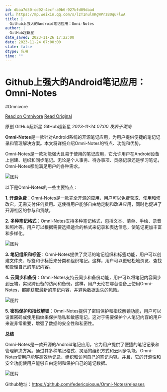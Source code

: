 ```yaml
---
id: dbaa7d30-cd92-4ecf-a9b6-927bfd09daad
url: https://mp.weixin.qq.com/s/lzT1nulmKgWPrzB0quFlwA
title: |
  Github上强大的Android笔记应用：Omni-Notes
author: |
  GitHub超新星
date_saved: 2023-11-26 17:22:00
date: 2023-11-24 07:00:00
state: false
dtype: 应用
time: ""
---
```




# Github上强大的Android笔记应用：Omni-Notes
#Omnivore

[Read on Omnivore](https://omnivore.app/me/https-mp-weixin-qq-com-s-lz-t-1-nulm-kg-w-prz-b-0-qu-flw-a-18c0aef6f87)
[Read Original](https://mp.weixin.qq.com/s/lzT1nulmKgWPrzB0quFlwA)

原创  GitHub超新星  GitHub超新星 _2023-11-24 07:00_ _发表于湖南_ 

**Omni-Notes**是一款针对Android系统的开源笔记应用，为用户提供便捷的笔记记录和管理解决方案。本文将详细介绍Omni-Notes的特点、功能和优势。

Omni-Notes是一款功能强大且易于使用的笔记应用，它允许用户在Android设备上创建、组织和同步笔记。无论是个人事务、待办事项、灵感记录还是学习笔记，Omni-Notes都能满足用户的各种需求。

![图片](https://proxy-prod.omnivore-image-cache.app/0x0,sLp6fcLJg0xcrNk8q8elwN48KEBDjb7ugMTtw-DqHmMM/https://mmbiz.qpic.cn/mmbiz_png/Xbg0KxKumFqtXiaDqTfaBWmoyVNV2JTye7sviaZdb7hpr9jgSPBRma6He6wzIt7diaf4wKrkIhYCyBVRVL9ibF2sWw/640?wx_fmt=png&from=appmsg)

以下是Omni-Notes的一些主要特点：

**1\. 开源免费**：Omni-Notes是一款完全开源的应用，用户可以免费获取、使用和修改它，无需支付任何费用。这使得用户能够自由地定制和改进应用，同时也促进了开源社区的参与和贡献。

**2\. 多种笔记格式**：Omni-Notes支持多种笔记格式，包括文本、清单、手绘、录音和照片等。用户可以根据需要选择适合的格式来记录和表达信息，使笔记更加丰富和多样化。

![图片](https://proxy-prod.omnivore-image-cache.app/0x0,sXWe3dcVNU_wPsvGe9miJyLbTmaXlQwazh8_ZqIS4SY0/https://mmbiz.qpic.cn/mmbiz_png/Xbg0KxKumFqtXiaDqTfaBWmoyVNV2JTyeCtr8OmtfgBgSFJGB01fhias06ZDCQ4DjAIUIlsXhWXVyHhfVbicic5CXA/640?wx_fmt=png&from=appmsg)

**3\. 笔记组织和标签**：Omni-Notes提供了灵活的笔记组织和标签功能，用户可以创建文件夹、标签和子标签来分类和组织笔记。这样，用户可以更轻松地浏览、查找和管理自己的笔记内容。

**4\. 云同步和备份**：Omni-Notes支持云同步和备份功能，用户可以将笔记内容同步到云端，实现跨设备的访问和备份。这样，用户无论在哪台设备上使用Omni-Notes，都能获取最新的笔记内容，并避免数据丢失的风险。

![图片](https://proxy-prod.omnivore-image-cache.app/0x0,s_MN3sumYNT79Gy2JaAjSsNpGK2ooyFPmD40llvDX3G4/https://mmbiz.qpic.cn/mmbiz_png/Xbg0KxKumFqtXiaDqTfaBWmoyVNV2JTye77p8ZWlUNHQUfG3Ps95ibenkxwSKo09iavZm1tN7vzhxOAXv12zWeEEg/640?wx_fmt=png&from=appmsg)

**5\. 密码保护和指纹解锁**：Omni-Notes提供了密码保护和指纹解锁功能，用户可以设置密码或使用指纹来保护隐私和敏感笔记。这对于需要保护个人笔记内容的用户来说非常重要，增强了数据的安全性和私密性。

**总结**

Omni-Notes是一款开源的Android笔记应用，它为用户提供了便捷的笔记记录和管理解决方案。通过其多种笔记格式、灵活的组织方式和云同步功能，Omni-Notes使用户能够高效地记录、组织和访问自己的笔记内容。并且，它的开源性和安全功能使用户能够自由定制和保护自己的笔记数据。

![图片](https://proxy-prod.omnivore-image-cache.app/0x0,sRhpXYjk38cV1HwabM8vyyBqDPDvYM9fUnTuhS9HyViw/https://mmbiz.qpic.cn/mmbiz_png/Xbg0KxKumFqtXiaDqTfaBWmoyVNV2JTyensHafxDFOSejnO4VFvhe6BhTrV93SKsUsIOLLrO7uYXBzc3iaQl37BA/640?wx_fmt=png&from=appmsg)

Github地址：https://github.com/federicoiosue/Omni-Notes/releases




